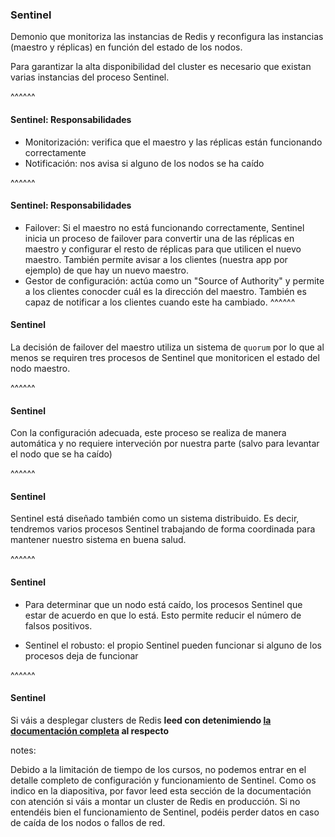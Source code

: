 ### Sentinel

Demonio que monitoriza las instancias de Redis y reconfigura las instancias (maestro y réplicas) en función del
estado de los nodos.

Para garantizar la alta disponibilidad del cluster es necesario que existan varias instancias del proceso Sentinel.

^^^^^^

#### Sentinel: Responsabilidades

* Monitorización: verifica que el maestro y las réplicas están funcionando correctamente
* Notificación: nos avisa si alguno de los nodos se ha caído

^^^^^^

#### Sentinel: Responsabilidades

* Failover:  Si el maestro no está funcionando correctamente, Sentinel inicia un proceso de failover para 
  convertir una de las réplicas en maestro y configurar el resto de réplicas para que utilicen el nuevo maestro.
  También permite avisar a los clientes (nuestra app por ejemplo) de que hay un nuevo maestro.
* Gestor de configuración: actúa como un "Source of Authority" y permite a los clientes conocder cuál es la dirección del maestro. 
  También es capaz de notificar a los clientes cuando este ha cambiado.
^^^^^^

#### Sentinel

La decisión de failover del maestro utiliza un sistema de `quorum` por lo que 
al menos se requiren tres procesos de Sentinel que monitoricen el estado del nodo maestro.
 
^^^^^^

#### Sentinel
 
Con la configuración adecuada, este proceso se realiza de manera automática y no requiere interveción por nuestra parte 
(salvo para levantar el nodo que se ha caído)

^^^^^^

#### Sentinel

Sentinel está diseñado también como un sistema distribuido. Es decir, tendremos varios procesos Sentinel trabajando
de forma coordinada para mantener nuestro sistema en buena salud.

^^^^^^

#### Sentinel

* Para determinar que un nodo está caído, los procesos Sentinel que estar de acuerdo en que lo está. 
  Esto permite reducir el número de falsos positivos.

* Sentinel el robusto: el propio Sentinel pueden funcionar si alguno de los procesos deja de funcionar

^^^^^^

#### Sentinel

Si váis a desplegar clusters de Redis **leed con detenimiendo 
[la documentación completa](https://redis.io/topics/sentinel) al respecto**

notes:

Debido a la limitación de tiempo de los cursos, no podemos entrar en el detalle completo de configuración y funcionamiento
de Sentinel. Como os indico en la diapositiva, por favor leed esta sección de la documentación con atención
si váis a montar un cluster de Redis en producción. Si no entendéis bien el funcionamiento de Sentinel, podéis
perder datos en caso de caída de los nodos o fallos de red. 